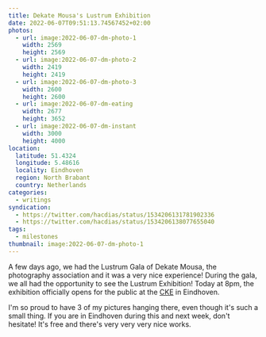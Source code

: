 ```yaml
---
title: Dekate Mousa's Lustrum Exhibition
date: 2022-06-07T09:51:13.74567452+02:00
photos:
  - url: image:2022-06-07-dm-photo-1
    width: 2569
    height: 2569
  - url: image:2022-06-07-dm-photo-2
    width: 2419
    height: 2419
  - url: image:2022-06-07-dm-photo-3
    width: 2600
    height: 2600
  - url: image:2022-06-07-dm-eating
    width: 2677
    height: 3652
  - url: image:2022-06-07-dm-instant
    width: 3000
    height: 4000
location:
  latitude: 51.4324
  longitude: 5.48616
  locality: Eindhoven
  region: North Brabant
  country: Netherlands
categories:
  - writings
syndication:
  - https://twitter.com/hacdias/status/1534206131781902336
  - https://twitter.com/hacdias/status/1534206138077655040
tags:
  - milestones
thumbnail: image:2022-06-07-dm-photo-1
---
```


<style>
.fg-2022-06-07-dm-lustrum-exhibition {
  grid-template-columns: repeat(6, 1fr);
  grid-template-areas:
    "a a b b c c"
    "d d d e e e";
}

.fg-2022-06-07-dm-lustrum-exhibition > *:nth-child(1) { grid-area: a; }
.fg-2022-06-07-dm-lustrum-exhibition > *:nth-child(2) { grid-area: b; }
.fg-2022-06-07-dm-lustrum-exhibition > *:nth-child(3) { grid-area: c; }
.fg-2022-06-07-dm-lustrum-exhibition > *:nth-child(4) { grid-area: d; }
.fg-2022-06-07-dm-lustrum-exhibition > *:nth-child(5) { grid-area: e; }
</style>

A few days ago, we had the Lustrum Gala of Dekate Mousa, the photography association and it was a very nice experience! During the gala, we all had the opportunity to see the Lustrum Exhibition! Today at 8pm, the exhibition officially opens for the public at the [CKE](https://cke.nl/) in Eindhoven.

I'm so proud to have 3 of my pictures hanging there, even though it's such a small thing. If you are in Eindhoven during this and next week, don't hesitate! It's free and there's very very very nice works.
